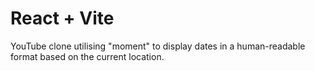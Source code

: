 # React + Vite 

YouTube clone utilising "moment" to display dates in a human-readable format based on the current location. 

